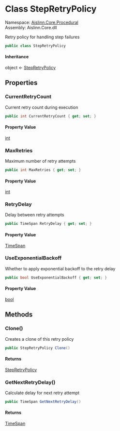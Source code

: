 # <a id="Aislinn_Core_Procedural_StepRetryPolicy"></a> Class StepRetryPolicy

Namespace: [Aislinn.Core.Procedural](Aislinn.Core.Procedural.md)  
Assembly: Aislinn.Core.dll  

Retry policy for handling step failures

```csharp
public class StepRetryPolicy
```

#### Inheritance

object ← 
[StepRetryPolicy](Aislinn.Core.Procedural.StepRetryPolicy.md)

## Properties

### <a id="Aislinn_Core_Procedural_StepRetryPolicy_CurrentRetryCount"></a> CurrentRetryCount

Current retry count during execution

```csharp
public int CurrentRetryCount { get; set; }
```

#### Property Value

 [int](https://learn.microsoft.com/dotnet/api/system.int32)

### <a id="Aislinn_Core_Procedural_StepRetryPolicy_MaxRetries"></a> MaxRetries

Maximum number of retry attempts

```csharp
public int MaxRetries { get; set; }
```

#### Property Value

 [int](https://learn.microsoft.com/dotnet/api/system.int32)

### <a id="Aislinn_Core_Procedural_StepRetryPolicy_RetryDelay"></a> RetryDelay

Delay between retry attempts

```csharp
public TimeSpan RetryDelay { get; set; }
```

#### Property Value

 [TimeSpan](https://learn.microsoft.com/dotnet/api/system.timespan)

### <a id="Aislinn_Core_Procedural_StepRetryPolicy_UseExponentialBackoff"></a> UseExponentialBackoff

Whether to apply exponential backoff to the retry delay

```csharp
public bool UseExponentialBackoff { get; set; }
```

#### Property Value

 [bool](https://learn.microsoft.com/dotnet/api/system.boolean)

## Methods

### <a id="Aislinn_Core_Procedural_StepRetryPolicy_Clone"></a> Clone\(\)

Creates a clone of this retry policy

```csharp
public StepRetryPolicy Clone()
```

#### Returns

 [StepRetryPolicy](Aislinn.Core.Procedural.StepRetryPolicy.md)

### <a id="Aislinn_Core_Procedural_StepRetryPolicy_GetNextRetryDelay"></a> GetNextRetryDelay\(\)

Calculate delay for next retry attempt

```csharp
public TimeSpan GetNextRetryDelay()
```

#### Returns

 [TimeSpan](https://learn.microsoft.com/dotnet/api/system.timespan)

